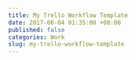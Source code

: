 ```yaml
---
title: My Trello Workflow Template
date: 2017-06-04 01:35:00 +08:00
published: false
categories: Work
slug: my-trello-workflow-template
---
```


